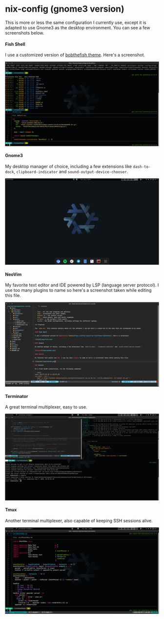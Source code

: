 nix-config (gnome3 version)
===========================

This is more or less the same configuration I currently use, except it is adapted to use Gnome3 as the desktop environment. You can see a few screenshots below.

#### Fish Shell

I use a customized version of [bobthefish theme](https://github.com/oh-my-fish/theme-bobthefish). Here's a screenshot.

![fish](imgs/fish.png)

#### Gnome3

My desktop manager of choice, including a few extensions like `dash-to-dock`, `clipboard-indicator` and `sound-output-device-chooser`.

![gnome3](imgs/gnome3.png)

#### NeoVim

My favorite text editor and IDE powered by LSP (language server protocol). I use too many plugins to name so here's a screenshot taken while editing this file.

![neovim](imgs/neovim.png)

#### Terminator

A great terminal multiplexer, easy to use.

![terminator](imgs/terminator.png)

#### Tmux

Another terminal multiplexer, also capable of keeping SSH sessions alive.

![tmux](imgs/tmux.png)
